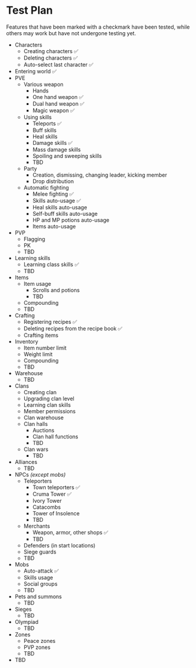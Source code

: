 ﻿# Test Plan

Features that have been marked with a checkmark have been tested, 
while others may work but have not undergone testing yet.

- Characters
    - Creating characters ✅
    - Deleting characters ✅
    - Auto-select last character ✅
- Entering world ✅
- PVE
    - Various weapon
        - Hands
        - One hand weapon ✅
        - Dual hand weapon ✅
        - Magic weapon ✅
    - Using skills
        - Teleports ✅
        - Buff skills
        - Heal skills
        - Damage skills ✅
        - Mass damage skills
        - Spoiling and sweeping skills
        - TBD
    - Party
        - Creation, dismissing, changing leader, kicking member
        - Drop distribution
    - Automatic fighting
        - Melee fighting ✅
        - Skills auto-usage ✅
        - Heal skills auto-usage
        - Self-buff skills auto-usage
        - HP and MP potions auto-usage
        - Items auto-usage
- PVP
    - Flagging
    - PK
    - TBD
- Learning skills
    - Learning class skills ✅
    - TBD
- Items
    - Item usage
        - Scrolls and potions
        - TBD
    - Compounding
    - TBD
- Crafting
    - Registering recipes ✅
    - Deleting recipes from the recipe book ✅
    - Crafting items
- Inventory
    - Item number limit
    - Weight limit
    - Compounding
    - TBD
- Warehouse
    - TBD
- Clans
    - Creating clan
    - Upgrading clan level
    - Learning clan skills
    - Member permissions
    - Clan warehouse
    - Clan halls
        - Auctions
        - Clan hall functions
        - TBD
    - Clan wars
        - TBD
- Alliances
    - TBD
- NPCs *(except mobs)*
    - Teleporters
        - Town teleporters ✅
        - Cruma Tower ✅
        - Ivory Tower
        - Catacombs
        - Tower of Insolence
        - TBD
    - Merchants
        - Weapon, armor, other shops ✅
        - TBD
    - Defenders (in start locations)
    - Siege guards
    - TBD
- Mobs
    - Auto-attack ✅
    - Skills usage
    - Social groups
    - TBD
- Pets and summons
    - TBD 
- Sieges
    - TBD
- Olympiad
    - TBD
- Zones
    - Peace zones
    - PVP zones
    - TBD
- TBD
